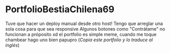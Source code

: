 # PortfolioBestiaChilena69
Tuve que hacer un deploy manual desde otro host! Tengo que arreglar una sola cosa para que sea responsive
Algunos botones como "Contrátame" no funcionan a próposito xd el portfolio es simple meme, cuando me toque chambear hago uno bien papupro (*Copia este portfolio y lo traduce al inglés*)
